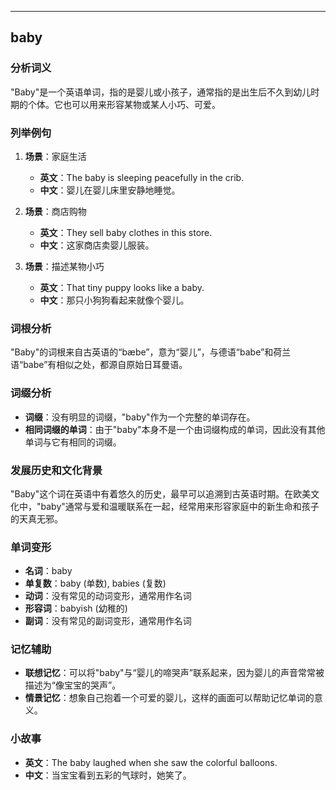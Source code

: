 
---------------
## baby
### 分析词义
"Baby"是一个英语单词，指的是婴儿或小孩子，通常指的是出生后不久到幼儿时期的个体。它也可以用来形容某物或某人小巧、可爱。

### 列举例句
1. **场景**：家庭生活
   - **英文**：The baby is sleeping peacefully in the crib.
   - **中文**：婴儿在婴儿床里安静地睡觉。

2. **场景**：商店购物
   - **英文**：They sell baby clothes in this store.
   - **中文**：这家商店卖婴儿服装。

3. **场景**：描述某物小巧
   - **英文**：That tiny puppy looks like a baby.
   - **中文**：那只小狗狗看起来就像个婴儿。

### 词根分析
"Baby"的词根来自古英语的“bæbe”，意为“婴儿”，与德语“babe”和荷兰语“babe”有相似之处，都源自原始日耳曼语。

### 词缀分析
- **词缀**：没有明显的词缀，"baby"作为一个完整的单词存在。
- **相同词缀的单词**：由于"baby"本身不是一个由词缀构成的单词，因此没有其他单词与它有相同的词缀。

### 发展历史和文化背景
"Baby"这个词在英语中有着悠久的历史，最早可以追溯到古英语时期。在欧美文化中，"baby"通常与爱和温暖联系在一起，经常用来形容家庭中的新生命和孩子的天真无邪。

### 单词变形
- **名词**：baby
- **单复数**：baby (单数), babies (复数)
- **动词**：没有常见的动词变形，通常用作名词
- **形容词**：babyish (幼稚的)
- **副词**：没有常见的副词变形，通常用作名词

### 记忆辅助
- **联想记忆**：可以将"baby"与“婴儿的啼哭声”联系起来，因为婴儿的声音常常被描述为“像宝宝的哭声”。
- **情景记忆**：想象自己抱着一个可爱的婴儿，这样的画面可以帮助记忆单词的意义。

### 小故事
- **英文**：The baby laughed when she saw the colorful balloons.
- **中文**：当宝宝看到五彩的气球时，她笑了。

